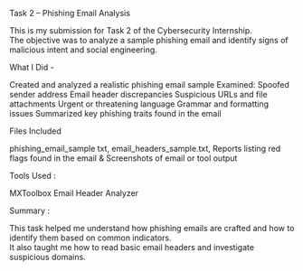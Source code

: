 Task 2 – Phishing Email Analysis

This is my submission for Task 2 of the Cybersecurity Internship.  
The objective was to analyze a sample phishing email and identify signs of malicious intent and social engineering.

What I Did -

Created and analyzed a realistic phishing email sample
Examined:
  Spoofed sender address
  Email header discrepancies
  Suspicious URLs and file attachments
  Urgent or threatening language
  Grammar and formatting issues
  Summarized key phishing traits found in the email



Files Included

phishing_email_sample txt, email_headers_sample.txt, Reports listing red flags found in the email & Screenshots of email or tool output


Tools Used :

MXToolbox Email Header Analyzer


Summary :
 
This task helped me understand how phishing emails are crafted and how to identify them based on common indicators.  
It also taught me how to read basic email headers and investigate suspicious domains.
